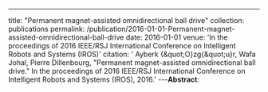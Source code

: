 ---
title: "Permanent magnet-assisted omnidirectional ball drive"
collection: publications
permalink: /publication/2016-01-01-Permanent-magnet-assisted-omnidirectional-ball-drive
date: 2016-01-01
venue: 'In the proceedings of 2016 IEEE/RSJ International Conference on Intelligent Robots and Systems (IROS)'
citation: ' Ayberk {\&quot;O}zg{\&quot;u}r,  Wafa Johal,  Pierre Dillenbourg, &quot;Permanent magnet-assisted omnidirectional ball drive.&quot; In the proceedings of 2016 IEEE/RSJ International Conference on Intelligent Robots and Systems (IROS), 2016.'
---**Abstract**: